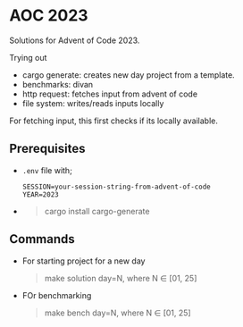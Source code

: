 # AOC 2023

Solutions for Advent of Code 2023.

Trying out 
- cargo generate: creates new day project from  a template.
- benchmarks: divan
- http request: fetches input from advent of code
- file system: writes/reads inputs locally

For fetching input, this first checks if its locally available.
## Prerequisites
  - `.env` file with; 
        
        SESSION=your-session-string-from-advent-of-code
        YEAR=2023
  - > cargo install cargo-generate
## Commands


- For starting project for a new day
  > make solution day=N, where N ∈ [01, 25] 

- FOr benchmarking
  > make bench day=N, where N ∈ [01, 25]
